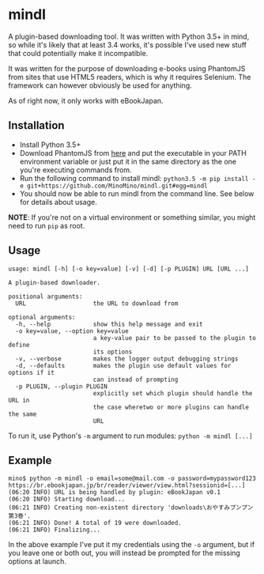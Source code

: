 # mindl
A plugin-based downloading tool. It was written with Python 3.5+ in mind, so while it's likely that at least 3.4 works,
it's possible I've used new stuff that could potentially make it incompatible.

It was written for the purpose of downloading e-books using PhantomJS from sites that use HTML5 readers, which is
why it requires Selenium. The framework can however obviously be used for anything.

As of right now, it only works with eBookJapan.

## Installation
* Install Python 3.5+
* Download PhantomJS from [here](http://phantomjs.org/download.html) and put the executable in your PATH
environment variable or just put it in the same directory as the one you're executing commands from.
* Run the following command to install mindl:
`python3.5 -m pip install -e git+https://github.com/MinoMino/mindl.git#egg=mindl`
* You should now be able to run mindl from the command line. See below for details about usage.

**NOTE**: If you're not on a virtual environment or something similar, you might need to run `pip` as root.

## Usage
```
usage: mindl [-h] [-o key=value] [-v] [-d] [-p PLUGIN] URL [URL ...]

A plugin-based downloader.

positional arguments:
  URL                   the URL to download from

optional arguments:
  -h, --help            show this help message and exit
  -o key=value, --option key=value
                        a key-value pair to be passed to the plugin to define
                        its options
  -v, --verbose         makes the logger output debugging strings
  -d, --defaults        makes the plugin use default values for options if it
                        can instead of prompting
  -p PLUGIN, --plugin PLUGIN
                        explicitly set which plugin should handle the URL in
                        the case wheretwo or more plugins can handle the same
                        URL
```

To run it, use Python's `-m` argument to run modules: `python -m mindl [...]`

## Example
```
mino$ python -m mindl -o email=some@mail.com -o password=mypassword123 https://br.ebookjapan.jp/br/reader/viewer/view.html?sessionid=[...]
(06:20 INFO) URL is being handled by plugin: eBookJapan v0.1
(06:20 INFO) Starting download...
(06:21 INFO) Creating non-existent directory 'downloads\おやすみプンプン 第3巻'.
(06:21 INFO) Done! A total of 19 were downloaded.
(06:21 INFO) Finalizing...
```

In the above example I've put it my credentials using the `-o` argument, but if you leave one or both out,
you will instead be prompted for the missing options at launch.
